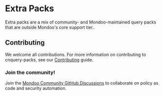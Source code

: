 # Extra Packs

Extra packs are a mix of community- and Mondoo-maintained query packs that are outside Mondoo's core support tier..

## Contributing

We welcome all contributions. For more information on contributing to cnquery-packs, see our [Contributing](https://github.com/mondoohq/.github/blob/master/CONTRIBUTING.md) guide. 

### Join the community!

Join the [Mondoo Community GitHub Discussions](https://github.com/orgs/mondoohq/discussions) to collaborate on policy as code and security automation.